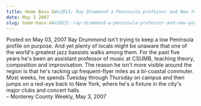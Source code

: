 ```yaml
---
title: Home Bass &#x2013; Ray Drummond a Peninsula professor and New York jazz star
date: May 3 2007
slug: home-bass-&#x2013;-ray-drummond-a-peninsula-professor-and-new-york-jazz-star
---
```





<span class="date">Posted on May 03, 2007    </span>
Ray Drummond isn&apos;t trying to keep a low Peninsula profile on
purpose. And yet plenty of locals might be unaware that one of the
world&apos;s greatest jazz bassists walks among them. For the past five
years he&apos;s been an assistant professor of music at CSUMB, teaching
theory, composition and improvisation. The reason he isn&apos;t more
visible around the region is that he&apos;s racking up frequent-flyer
miles as a bi-coastal commuter. Most weeks, he spends Tuesday
through Thursday on campus and then jumps on a red-eye back to New
York, where he&apos;s a fixture in the city&apos;s major clubs and concert
halls.<br>
&#x2013; Monterey County Weekly, May 3, 2007<br/></br>




